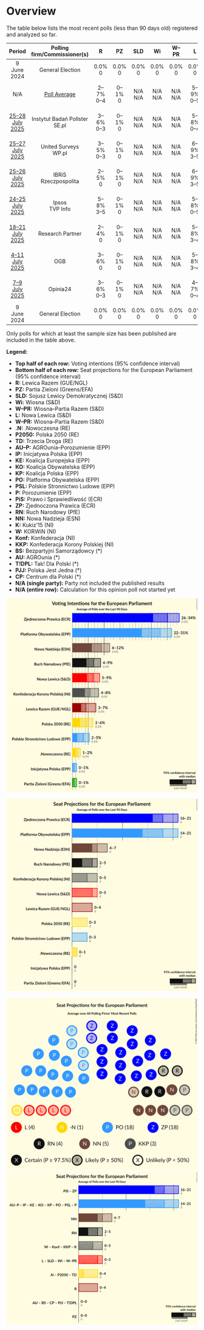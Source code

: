 # Overview

The table below lists the most recent polls (less than 90 days old) registered and analyzed so far.

| Period     | Polling firm/Commissioner(s) | R | PZ | SLD | Wi | W–PR | L | W–PR | .N | P2050 | TD | AU–P | IP | KE | KO | KP | PO | PSL | P | PiS | ZP | RN | NN | K | W | Konf | KKP | BS | AU | T!DPL | PJJ | CP |
|:----------:|:----------------------------:|:--:|:--:|:--:|:--:|:--:|:--:|:--:|:--:|:--:|:--:|:--:|:--:|:--:|:--:|:--:|:--:|:--:|:--:|:--:|:--:|:--:|:--:|:--:|:--:|:--:|:--:|:--:|:--:|:--:|:--:|:--:|
| 9 June 2024 | General Election | 0.0% <br> 0 | 0.0% <br> 0 | 0.0% <br> 0 | 0.0% <br> 0 | 0.0% <br> 0 | 0.0% <br> 0 | 0.0% <br> 0 | 0.0% <br> 0 | 0.0% <br> 0 | 0.0% <br> 0 | 0.0% <br> 0 | 0.0% <br> 0 | 0.0% <br> 0 | 0.0% <br> 0 | 0.0% <br> 0 | 0.0% <br> 0 | 0.0% <br> 0 | 0.0% <br> 0 | 0.0% <br> 0 | 0.0% <br> 0 | 0.0% <br> 0 | 0.0% <br> 0 | 0.0% <br> 0 | 0.0% <br> 0 | 0.0% <br> 0 | 0.0% <br> 0 | 0.0% <br> 0 | 0.0% <br> 0 | 0.0% <br> 0 | 0.0% <br> 0 | 0.0% <br> 0 |
| N/A | [Poll Average](average.html) | 2–7% <br> 0–4 | 0–1% <br> 0 | N/A <br> N/A | N/A <br> N/A | N/A <br> N/A | 5–9% <br> 0–5 | N/A <br> N/A | 1–2% <br> 0–1 | 2–6% <br> 0–3 | N/A <br> N/A | N/A <br> N/A | 0–1% <br> 0 | N/A <br> N/A | N/A <br> N/A | N/A <br> N/A | 22–32% <br> 14–21 | 1–5% <br> 0–3 | N/A <br> N/A | N/A <br> N/A | 26–35% <br> 16–21 | 4–9% <br> 3–5 | 6–12% <br> 4–7 | N/A <br> N/A | N/A <br> N/A | N/A <br> N/A | 4–8% <br> 0–5 | 0–1% <br> 0 | N/A <br> N/A | N/A <br> N/A | N/A <br> N/A | N/A <br> N/A |
| [25–28 July 2025](2025-07-28-InstytutBadańPollster.html) | Instytut Badań Pollster <br> SE.pl | 3–6% <br> 0–3 | 0–1% <br> 0 | N/A <br> N/A | N/A <br> N/A | N/A <br> N/A | 5–8% <br> 0–4 | N/A <br> N/A | 1–3% <br> 0–1 | 4–6% <br> 0–3 | N/A <br> N/A | N/A <br> N/A | 0–1% <br> 0 | N/A <br> N/A | N/A <br> N/A | N/A <br> N/A | 27–32% <br> 16–22 | 2–4% <br> 0 | N/A <br> N/A | N/A <br> N/A | 29–35% <br> 18–22 | 4–7% <br> 2–4 | 5–9% <br> 3–5 | N/A <br> N/A | N/A <br> N/A | N/A <br> N/A | 4–6% <br> 0–3 | N/A <br> N/A | N/A <br> N/A | N/A <br> N/A | N/A <br> N/A | N/A <br> N/A |
| [25–27 July 2025](2025-07-27-UnitedSurveys.html) | United Surveys <br> WP.pl | 3–5% <br> 0–3 | 0–1% <br> 0 | N/A <br> N/A | N/A <br> N/A | N/A <br> N/A | 6–9% <br> 3–5 | N/A <br> N/A | 1–2% <br> 0–1 | 3–6% <br> 0–3 | N/A <br> N/A | N/A <br> N/A | 0–1% <br> 0 | N/A <br> N/A | N/A <br> N/A | N/A <br> N/A | 22–28% <br> 14–17 | 3–5% <br> 0 | N/A <br> N/A | N/A <br> N/A | 27–33% <br> 16–19 | 6–10% <br> 4–5 | 9–13% <br> 5–7 | N/A <br> N/A | N/A <br> N/A | N/A <br> N/A | 4–7% <br> 0–4 | N/A <br> N/A | N/A <br> N/A | N/A <br> N/A | N/A <br> N/A | N/A <br> N/A |
| [25–26 July 2025](2025-07-26-IBRiS.html) | IBRiS <br> Rzeczpospolita | 2–5% <br> 0 | 0–1% <br> 0 | N/A <br> N/A | N/A <br> N/A | N/A <br> N/A | 6–9% <br> 3–5 | N/A <br> N/A | 1–3% <br> 0–1 | 2–4% <br> 0 | N/A <br> N/A | N/A <br> N/A | 0–1% <br> 0 | N/A <br> N/A | N/A <br> N/A | N/A <br> N/A | 26–31% <br> 16–21 | 3–5% <br> 0 | N/A <br> N/A | N/A <br> N/A | 27–33% <br> 17–21 | 5–8% <br> 3–5 | 7–11% <br> 4–7 | N/A <br> N/A | N/A <br> N/A | N/A <br> N/A | 4–6% <br> 0–3 | N/A <br> N/A | N/A <br> N/A | N/A <br> N/A | N/A <br> N/A | N/A <br> N/A |
| [24–25 July 2025](2025-07-25-Ipsos.html) | Ipsos <br> TVP Info | 5–8% <br> 3–5 | 0–1% <br> 0 | N/A <br> N/A | N/A <br> N/A | N/A <br> N/A | 5–8% <br> 0–5 | N/A <br> N/A | 1–2% <br> 0–1 | 4–7% <br> 0–3 | N/A <br> N/A | N/A <br> N/A | 0–1% <br> 0 | N/A <br> N/A | N/A <br> N/A | N/A <br> N/A | 21–26% <br> 13–16 | 3–6% <br> 0–3 | N/A <br> N/A | N/A <br> N/A | 27–33% <br> 16–20 | 5–8% <br> 3–5 | 7–11% <br> 4–7 | N/A <br> N/A | N/A <br> N/A | N/A <br> N/A | 4–7% <br> 0–4 | N/A <br> N/A | N/A <br> N/A | N/A <br> N/A | N/A <br> N/A | N/A <br> N/A |
| [18–21 July 2025](2025-07-21-ResearchPartner.html) | Research Partner | 2–4% <br> 0 | 0–1% <br> 0 | N/A <br> N/A | N/A <br> N/A | N/A <br> N/A | 5–8% <br> 3–4 | N/A <br> N/A | 1–3% <br> 0–1 | 3–6% <br> 0–3 | N/A <br> N/A | N/A <br> N/A | 0–1% <br> 0 | N/A <br> N/A | N/A <br> N/A | N/A <br> N/A | 26–32% <br> 17–20 | 1–2% <br> 0 | N/A <br> N/A | N/A <br> N/A | 31–37% <br> 19–22 | 5–7% <br> 3–4 | 6–10% <br> 4–6 | N/A <br> N/A | N/A <br> N/A | N/A <br> N/A | 3–6% <br> 0–3 | 0–1% <br> 0 | N/A <br> N/A | N/A <br> N/A | N/A <br> N/A | N/A <br> N/A |
| [4–11 July 2025](2025-07-11-OGB.html) | OGB | 3–6% <br> 0 | 0–1% <br> 0 | N/A <br> N/A | N/A <br> N/A | N/A <br> N/A | 5–8% <br> 3–4 | N/A <br> N/A | 1–3% <br> 0–1 | 2–5% <br> 0 | N/A <br> N/A | N/A <br> N/A | 0–1% <br> 0 | N/A <br> N/A | N/A <br> N/A | N/A <br> N/A | 26–32% <br> 17–19 | 2–4% <br> 0 | N/A <br> N/A | N/A <br> N/A | 24–30% <br> 15–17 | 6–9% <br> 3–4 | 8–12% <br> 5–6 | N/A <br> N/A | N/A <br> N/A | N/A <br> N/A | 6–9% <br> 4–5 | N/A <br> N/A | N/A <br> N/A | N/A <br> N/A | N/A <br> N/A | N/A <br> N/A |
| [7–9 July 2025](2025-07-09-Opinia24.html) | Opinia24 | 3–6% <br> 0–3 | 0–1% <br> 0 | N/A <br> N/A | N/A <br> N/A | N/A <br> N/A | 4–7% <br> 0–4 | N/A <br> N/A | 1–3% <br> 0–1 | 4–7% <br> 0–3 | N/A <br> N/A | N/A <br> N/A | 0–1% <br> 0 | N/A <br> N/A | N/A <br> N/A | N/A <br> N/A | 25–31% <br> 16–20 | 1–3% <br> 0 | N/A <br> N/A | N/A <br> N/A | 28–34% <br> 16–22 | 5–8% <br> 3–5 | 7–11% <br> 4–7 | N/A <br> N/A | N/A <br> N/A | N/A <br> N/A | 5–8% <br> 0–4 | N/A <br> N/A | N/A <br> N/A | N/A <br> N/A | N/A <br> N/A | N/A <br> N/A |
| 9 June 2024 | General Election | 0.0% <br> 0 | 0.0% <br> 0 | 0.0% <br> 0 | 0.0% <br> 0 | 0.0% <br> 0 | 0.0% <br> 0 | 0.0% <br> 0 | 0.0% <br> 0 | 0.0% <br> 0 | 0.0% <br> 0 | 0.0% <br> 0 | 0.0% <br> 0 | 0.0% <br> 0 | 0.0% <br> 0 | 0.0% <br> 0 | 0.0% <br> 0 | 0.0% <br> 0 | 0.0% <br> 0 | 0.0% <br> 0 | 0.0% <br> 0 | 0.0% <br> 0 | 0.0% <br> 0 | 0.0% <br> 0 | 0.0% <br> 0 | 0.0% <br> 0 | 0.0% <br> 0 | 0.0% <br> 0 | 0.0% <br> 0 | 0.0% <br> 0 | 0.0% <br> 0 | 0.0% <br> 0 |

Only polls for which at least the sample size has been published are included in the table above.

**Legend:**
+ **Top half of each row:** Voting intentions (95% confidence interval)
+ **Bottom half of each row:** Seat projections for the European Parliament (95% confidence interval)
+ **R:** Lewica Razem (GUE/NGL)
+ **PZ:** Partia Zieloni (Greens/EFA)
+ **SLD:** Sojusz Lewicy Demokratycznej (S&D)
+ **Wi:** Wiosna (S&D)
+ **W–PR:** Wiosna–Partia Razem (S&D)
+ **L:** Nowa Lewica (S&D)
+ **W–PR:** Wiosna–Partia Razem (S&D)
+ **.N:** .Nowoczesna (RE)
+ **P2050:** Polska 2050 (RE)
+ **TD:** Trzecia Droga (RE)
+ **AU–P:** AGROunia–Porozumienie (EPP)
+ **IP:** Inicjatywa Polska (EPP)
+ **KE:** Koalicja Europejska (EPP)
+ **KO:** Koalicja Obywatelska (EPP)
+ **KP:** Koalicja Polska (EPP)
+ **PO:** Platforma Obywatelska (EPP)
+ **PSL:** Polskie Stronnictwo Ludowe (EPP)
+ **P:** Porozumienie (EPP)
+ **PiS:** Prawo i Sprawiedliwość (ECR)
+ **ZP:** Zjednoczona Prawica (ECR)
+ **RN:** Ruch Narodowy (PfE)
+ **NN:** Nowa Nadzieja (ESN)
+ **K:** Kukiz’15 (NI)
+ **W:** KORWiN (NI)
+ **Konf:** Konfederacja (NI)
+ **KKP:** Konfederacja Korony Polskiej (NI)
+ **BS:** Bezpartyjni Samorządowcy (*)
+ **AU:** AGROunia (*)
+ **T!DPL:** Tak! Dla Polski (*)
+ **PJJ:** Polska Jest Jedna (*)
+ **CP:** Centrum dla Polski (*)
+ **N/A (single party):** Party not included the published results
+ **N/A (entire row):** Calculation for this opinion poll not started yet


![Graph with voting intentions not yet produced](average.png "Voting Intentions")

![Graph with seats not yet produced](average-seats.png "Seats")

![Graph with seating plan not yet produced](average-seating-plan.png "Seating Plan")
![Graph with coalitions seats not yet produced](average-coalitions-seats.png "Coalitions Seats")
